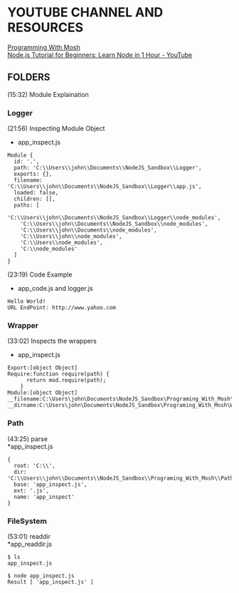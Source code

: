 # YOUTUBE CHANNEL AND RESOURCES      
[Programming With Mosh](https://www.youtube.com/c/programmingwithmosh)    
[Node.js Tutorial for Beginners: Learn Node in 1 Hour - YouTube](https://www.youtube.com/watch?v=TlB_eWDSMt4&t=799s)

## FOLDERS

(15:32) Module Explaination 

### Logger 
(21:56) Inspecting Module Object 
* app_inspect.js
```JS
Module {
  id: '.',
  path: 'C:\\Users\\john\\Documents\\NodeJS_Sandbox\\Logger',
  exports: {},
  filename: 'C:\\Users\\john\\Documents\\NodeJS_Sandbox\\Logger\\app.js',
  loaded: false,
  children: [],
  paths: [
    'C:\\Users\\john\\Documents\\NodeJS_Sandbox\\Logger\\node_modules',
    'C:\\Users\\john\\Documents\\NodeJS_Sandbox\\node_modules',
    'C:\\Users\\john\\Documents\\node_modules',
    'C:\\Users\\john\\node_modules',
    'C:\\Users\\node_modules',
    'C:\\node_modules'
  ]
}
```
(23:19) Code Example 
* app_code.js and logger.js
```JS
Hello World! 
URL EndPoint: http://www.yahoo.com
```

### Wrapper
(33:02) Inspects the wrappers
* app_inspect.js
```JS
Export:[object Object]
Require:function require(path) {
      return mod.require(path);
    }
Module:[object Object]
__filename:C:\Users\john\Documents\NodeJS_Sandbox\Programing_With_Mosh\Wrapper\app_inspect.js
__dirname:C:\Users\john\Documents\NodeJS_Sandbox\Programing_With_Mosh\Wrapper
```
### Path
(43:25) parse       
*app_inspect.js         
```JS
{
  root: 'C:\\',
  dir: 'C:\\Users\\john\\Documents\\NodeJS_Sandbox\\Programing_With_Mosh\\Path',
  base: 'app_inspect.js',
  ext: '.js',
  name: 'app_inspect'
}
```

### FileSystem
(53:01) readdir           
*app_readdir.js
```JS
$ ls
app_inspect.js

$ node app_inspect.js
Result [ 'app_inspect.js' ]
```
